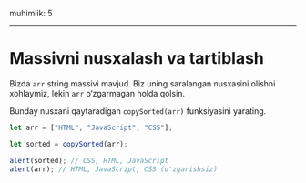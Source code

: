 muhimlik: 5

---

# Massivni nusxalash va tartiblash

Bizda `arr` string massivi mavjud. Biz uning saralangan nusxasini olishni xohlaymiz, lekin `arr` o‘zgarmagan holda qolsin.

Bunday nusxani qaytaradigan `copySorted(arr)` funksiyasini yarating.

```js
let arr = ["HTML", "JavaScript", "CSS"];

let sorted = copySorted(arr);

alert(sorted); // CSS, HTML, JavaScript
alert(arr); // HTML, JavaScript, CSS (o'zgarishsiz)
```
